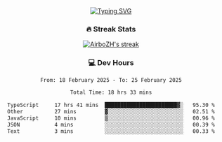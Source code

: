 
<div align="center">
  <a href="https://git.io/typing-svg"><img src="https://readme-typing-svg.demolab.com?font=Fira+Code&size=30&pause=1000&color=33F7F5&center=true&vCenter=true&width=435&lines=Hi+there+%F0%9F%91%8B+I+am+AirboZH+;Welcome+to+my+Github" alt="Typing SVG" /></a>

<h3>🔥 Streak Stats</h3>

<!-- GitHub Readme Streak Stats - https://github.com/DenverCoder1/github-readme-streak-stats -->
<p>
  <a href="https://github.com/DenverCoder1/github-readme-streak-stats">
    <img title="🔥 Get streak stats for your profile at git.io/streak-stats" alt="AirboZH's streak" src="https://streak-stats.demolab.com/?user=AirboZH&theme=monokai-metallian&hide_border=true"/>
  </a>
</p>

<h3>💻 Dev Hours</h3>
<!--START_SECTION:waka-->

```txt
From: 18 February 2025 - To: 25 February 2025

Total Time: 18 hrs 33 mins

TypeScript     17 hrs 41 mins  ███████████████████████▓░   95.30 %
Other          27 mins         ▓░░░░░░░░░░░░░░░░░░░░░░░░   02.51 %
JavaScript     10 mins         ▒░░░░░░░░░░░░░░░░░░░░░░░░   00.96 %
JSON           4 mins          ░░░░░░░░░░░░░░░░░░░░░░░░░   00.39 %
Text           3 mins          ░░░░░░░░░░░░░░░░░░░░░░░░░   00.33 %
```

<!--END_SECTION:waka-->
</div>  
